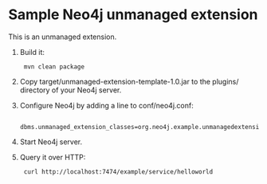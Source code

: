 Sample Neo4j unmanaged extension
================================

This is an unmanaged extension. 

1. Build it: 

        mvn clean package

2. Copy target/unmanaged-extension-template-1.0.jar to the plugins/ directory of your Neo4j server.

3. Configure Neo4j by adding a line to conf/neo4j.conf:

        dbms.unmanaged_extension_classes=org.neo4j.example.unmanagedextension=/example

4. Start Neo4j server.

5. Query it over HTTP:

        curl http://localhost:7474/example/service/helloworld

